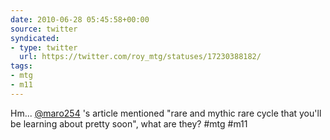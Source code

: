 ```yaml
---
date: 2010-06-28 05:45:58+00:00
source: twitter
syndicated:
- type: twitter
  url: https://twitter.com/roy_mtg/statuses/17230388182/
tags:
- mtg
- m11
---
```


Hm... [@maro254](https://twitter.com/maro254/) 's article mentioned "rare and mythic rare cycle that you'll be learning about pretty soon", what are they? #mtg #m11